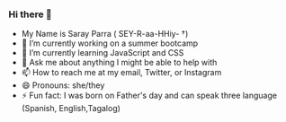 ### Hi there 👋
- My Name is Saray Parra ( SEY-R-aa-HHiy- †)
- 🔭 I’m currently working on a summer bootcamp
-  🌱 I’m currently learning JavaScript and CSS
- 💬 Ask me about anything I might be able to help with
- 📫 How to reach me at my email, Twitter, or Instagram
- 😄 Pronouns: she/they
- ⚡ Fun fact: I was born on Father's day and can speak three language (Spanish, English,Tagalog)

